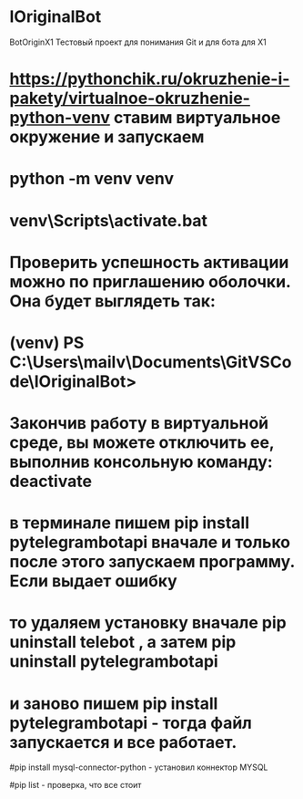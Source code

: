 # IOriginalBot
BotOriginX1
Тестовый проект для понимания Git и для бота для X1
# https://pythonchik.ru/okruzhenie-i-pakety/virtualnoe-okruzhenie-python-venv ставим виртуальное окружение и запускаем
# python -m venv venv
# venv\Scripts\activate.bat
# Проверить успешность активации можно по приглашению оболочки. Она будет выглядеть так:
# (venv) PS C:\Users\mailv\Documents\GitVSCode\IOriginalBot>

# Закончив работу в виртуальной среде, вы можете отключить ее, выполнив консольную команду: deactivate

# в терминале пишем pip install pytelegrambotapi вначале и только после этого запускаем программу. Если выдает ошибку
# то удаляем установку вначале pip uninstall telebot , а затем pip uninstall pytelegrambotapi
# и заново пишем pip install pytelegrambotapi - тогда файл запускается и все работает.

#pip install mysql-connector-python - установил коннектор MYSQL

#pip list - проверка, что все стоит
